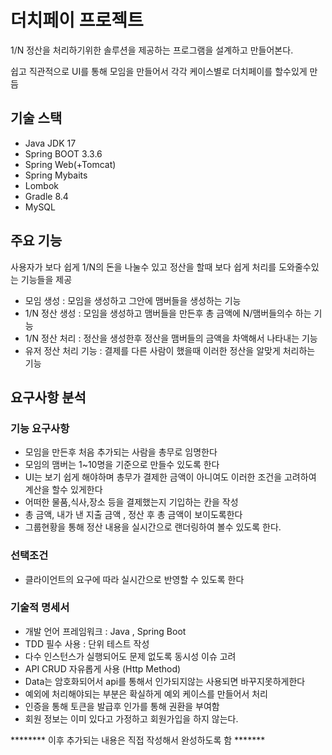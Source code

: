 # 더치페이 프로젝트

1/N 정산을 처리하기위한 솔루션을 제공하는 프로그램을 설계하고 만들어본다.

쉽고 직관적으로 UI를 통해 모임을 만들어서 각각 케이스별로 더치페이를 할수있게 만듬

## 기술 스택

- Java JDK 17
- Spring BOOT 3.3.6
- Spring Web(+Tomcat)
- Spring Mybaits
- Lombok
- Gradle 8.4
- MySQL

## 주요 기능
사용자가 보다 쉽게 1/N의 돈을 나눌수 있고 정산을 할때 보다 쉽게 처리를 도와줄수있는 기능들을 제공

- 모임 생성 : 모임을 생성하고 그안에 맴버들을 생성하는 기능
- 1/N 정산 생성 : 모임을 생성하고 맴버들을 만든후 총 금액에 N/맴버들의수 하는 기능
- 1/N 정산 처리 : 정산을 생성한후 정산을 맴버들의 금액을 차액해서 나타내는 기능
- 유저 정산 처리 기능 : 결제를 다른 사람이 했을때 이러한 정산을 알맞게 처리하는 기능

## 요구사항 분석
### 기능 요구사항
- 모임을 만든후 처음 추가되는 사람을 총무로 임명한다
- 모임의 맴버는 1~10명을 기준으로 만들수 있도록 한다
- UI는 보기 쉽게 해야하며 총무가 결제한 금액이 아니여도 이러한 조건을 고려하여 계산을 할수 있게한다
- 어떠한 물품,식사,장소 등을 결제했는지 기입하는 칸을 작성
- 총 금액, 내가 낸 지출 금액 , 정산 후 총 금액이 보이도록한다
- 그룹현황을 통해 정산 내용을 실시간으로 랜더링하여 볼수 있도록 한다.

### 선택조건
- 클라이언트의 요구에 따라 실시간으로 반영할 수 있도록 한다

### 기술적 명세서
- 개발 언어 프레임워크 : Java , Spring Boot
- TDD 필수 사용 : 단위 테스트 작성
- 다수 인스턴스가 실행되어도 문제 없도록 동시성 이슈 고려
- API CRUD 자유롭게 사용 (Http Method)
- Data는 암호화되어서 api를 통해서 인가되지않는 사용되면 바꾸지못하게한다
- 예외에 처리해야되는 부분은 확실하게 예외 케이스를 만들어서 처리
- 인증을 통해 토큰을 발급후 인가를 통해 권환을 부여함
- 회원 정보는 이미 있다고 가정하고 회원가입을 하지 않는다.

******** 이후  추가되는 내용은 직접 작성해서 완성하도록 함 *******
